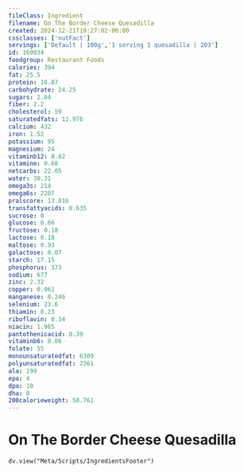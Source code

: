 ```yaml
---
fileClass: Ingredient
filename: On The Border Cheese Quesadilla
created: 2024-12-21T19:27:02-06:00
cssclasses: ['nutFact']
servings: ['Default | 100g','1 serving 1 quesadilla | 203']
id: 169034
foodgroup: Restaurant Foods
calories: 394
fat: 25.5
protein: 16.87
carbohydrate: 24.25
sugars: 2.04
fiber: 2.2
cholesterol: 59
saturatedfats: 12.976
calcium: 432
iron: 1.52
potassium: 95
magnesium: 24
vitaminb12: 0.82
vitamine: 0.68
netcarbs: 22.05
water: 30.31
omega3s: 214
omega6s: 2207
pralscore: 13.816
transfattyacids: 0.635
sucrose: 0
glucose: 0.66
fructose: 0.18
lactose: 0.18
maltose: 0.93
galactose: 0.07
starch: 17.15
phosphorus: 373
sodium: 677
zinc: 2.32
copper: 0.061
manganese: 0.246
selenium: 23.6
thiamin: 0.23
riboflavin: 0.34
niacin: 1.985
pantothenicacid: 0.39
vitaminb6: 0.06
folate: 55
monounsaturatedfat: 6309
polyunsaturatedfat: 2361
ala: 199
epa: 4
dpa: 10
dha: 0
200calorieweight: 50.761
---
```


# On The Border Cheese Quesadilla

```dataviewjs
dv.view("Meta/Scripts/IngredientsFooter")
```